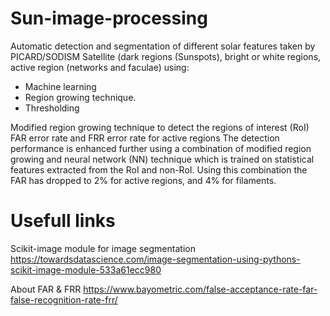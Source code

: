 # Sun-image-processing
Automatic detection and segmentation of different solar features taken by PICARD/SODISM  Satellite  (dark regions (Sunspots), bright  or white regions,   active region (networks and faculae) using: 
* Machine learning
* Region growing technique.
* Thresholding 
  
Modified region growing technique to detect the regions of interest (RoI)
FAR error rate and FRR error rate  for active regions
The detection performance is enhanced further using a combination of modified region growing and neural network (NN) technique which is trained on statistical features extracted from the RoI and non-RoI. Using this combination the FAR has dropped to 2% for active regions, and 4% for filaments.

# Usefull links
Scikit-image module for image segmentation
https://towardsdatascience.com/image-segmentation-using-pythons-scikit-image-module-533a61ecc980

About FAR & FRR
https://www.bayometric.com/false-acceptance-rate-far-false-recognition-rate-frr/
